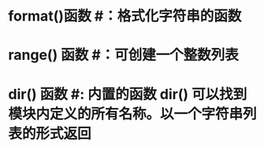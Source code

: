 # format()函数 #：格式化字符串的函数
# range() 函数 #：可创建一个整数列表
# dir() 函数 #: 内置的函数 dir() 可以找到模块内定义的所有名称。以一个字符串列表的形式返回
